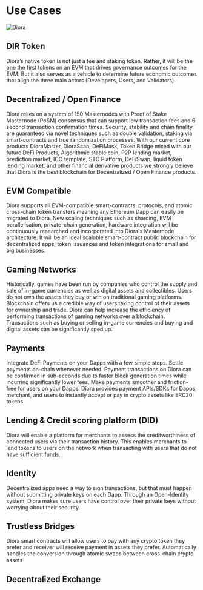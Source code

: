 # Use Cases
![Diora](/assets/usecase.svg)

## DIR Token
Diora’s native token is not just a fee and staking token. Rather, it will be the one the first tokens on an EVM that drives governance outcomes for the EVM. But it also serves as a vehicle to determine future economic outcomes that align the three main actors (Developers, Users, and Validators).

## Decentralized / Open Finance
Diora relies on a system of 150 Masternodes with Proof of Stake Masternode (PoSM) consensus that can support low transaction fees and 6 second transaction confirmation times. Security, stability and chain finality are guaranteed via novel techniques such as double validation, staking via smart-contracts and true randomization processes.
With our current core products DioraMaster, DioraScan, DeFiMask, Token Bridge mixed with our future DeFi Products, Algorithmic stable coin, P2P lending market, prediction market, ICO template, STO Platform, DeFiSwap, liquid token lending market, and other financial derivative products we strongly believe that Diora is the best blockchain for Decentralized / Open Finance products.

## EVM Compatible
Diora supports all EVM-compatible smart-contracts, protocols, and atomic cross-chain token transfers meaning any Ethereum Dapp can easily be migrated to Diora. New scaling techniques such as sharding, EVM parallelisation, private-chain generation, hardware integration will be continuously researched and incorporated into Diora's Masternode architecture. It will be an ideal scalable smart-contract public blockchain for decentralized apps, token issuances and token integrations for small and big businesses.

## Gaming Networks
Historically, games have been run by companies who control the supply and sale of in-game currencies as well as digital assets and collectibles.
Users do not own the assets they buy or win on traditional gaming platforms. Blockchain offers us a credible way of users taking control of their assets for ownership and trade.
Diora can help increase the efficiency of performing transactions of gaming networks over a blockchain. Transactions such as buying or selling in-game currencies and buying and digital assets can be significantly sped up. 

## Payments
Integrate DeFi Payments on your Dapps with a few simple steps. Settle payments on-chain whenever needed.
Payment transactions on Diora can be confirmed in sub-seconds due to faster block generation times while incurring significantly lower fees. Make payments smoother and friction-free for users on your Dapps.
Diora provides payment APIs/SDKs for Dapps, merchant, and users to instantly accept or pay in crypto assets like ERC20 tokens.

## Lending & Credit scoring platform (DID)
Diora will enable a platform for merchants to assess the creditworthiness of connected users via their transaction history. This enables merchants to lend tokens to users on the network when transacting with users that do not have sufficient funds.

## Identity
Decentralized apps need a way to sign transactions, but that must happen without submitting private keys on each Dapp. Through an Open-Identity system, Diora makes sure users have control over their private keys without worrying about their security.

## Trustless Bridges
Diora smart contracts will allow users to pay with any crypto token they prefer and receiver will receive payment in assets they prefer.  Automatically handles the conversion through atomic swaps between cross-chain crypto assets.

## Decentralized Exchange